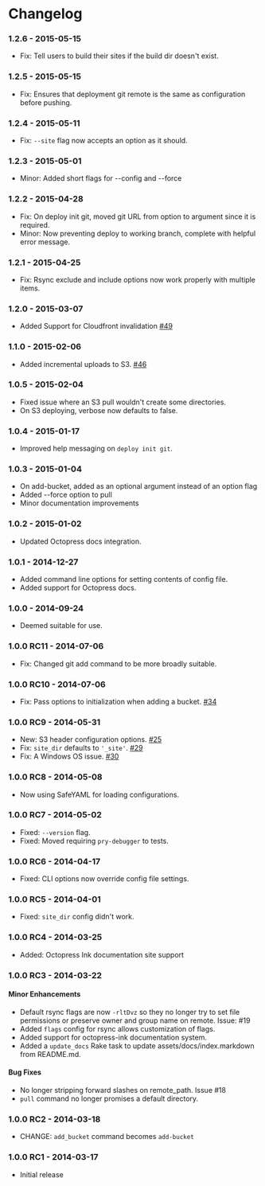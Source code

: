 # Changelog

### 1.2.6 - 2015-05-15
- Fix: Tell users to build their sites if the build dir doesn't exist.

### 1.2.5 - 2015-05-15
- Fix: Ensures that deployment git remote is the same as configuration before pushing.

### 1.2.4 - 2015-05-11
- Fix: `--site` flag now accepts an option as it should.

### 1.2.3 - 2015-05-01
- Minor: Added short flags for --config and --force

### 1.2.2 - 2015-04-28
- Fix: On deploy init git, moved git URL from option to argument since it is required.
- Minor: Now preventing deploy to working branch, complete with helpful error message.

### 1.2.1 - 2015-04-25 

- Fix: Rsync exclude and include options now work properly with multiple items.

### 1.2.0 - 2015-03-07 

- Added Support for Cloudfront invalidation [#49](https://github.com/octopress/deploy/pull/49)

### 1.1.0 - 2015-02-06

- Added incremental uploads to S3. [#46](https://github.com/octopress/deploy/pull/46)

### 1.0.5 - 2015-02-04

- Fixed issue where an S3 pull wouldn't create some directories.
- On S3 deploying, verbose now defaults to false.

### 1.0.4 - 2015-01-17

- Improved help messaging on `deploy init git`.

### 1.0.3 - 2015-01-04

- On add-bucket, added <NAME> as an optional argument instead of an option flag
- Added --force option to pull
- Minor documentation improvements

### 1.0.2 - 2015-01-02

- Updated Octopress docs integration.

### 1.0.1 - 2014-12-27
- Added command line options for setting contents of config file.
- Added support for Octopress docs.

### 1.0.0 - 2014-09-24
- Deemed suitable for use.

###  1.0.0 RC11 - 2014-07-06
- Fix: Changed git add command to be more broadly suitable.

###  1.0.0 RC10 - 2014-07-06
- Fix: Pass options to initialization when adding a bucket. [#34](https://github.com/octopress/deploy/pull/34)

###  1.0.0 RC9 - 2014-05-31

- New: S3 header configuration options. [#25](https://github.com/octopress/deploy/issues/25)
- Fix: `site_dir` defaults to `'_site'`. [#29](https://github.com/octopress/deploy/issues/29)
- Fix: A Windows OS issue. [#30](https://github.com/octopress/deploy/pull/30)

###  1.0.0 RC8 - 2014-05-08

- Now using SafeYAML for loading configurations.

###  1.0.0 RC7 - 2014-05-02

- Fixed: `--version` flag.
- Fixed: Moved requiring `pry-debugger` to tests.

### 1.0.0 RC6 - 2014-04-17

- Fixed: CLI options now override config file settings.

### 1.0.0 RC5 - 2014-04-01

- Fixed: `site_dir` config didn't work.


### 1.0.0 RC4 - 2014-03-25

- Added: Octopress Ink documentation site support

### 1.0.0 RC3 - 2014-03-22

#### Minor Enhancements
- Default rsync flags are now `-rltDvz` so they no
  longer try to set file permissions or preserve owner and
  group name on remote. Issue: #19
- Added `flags` config for rsync allows customization of flags.
- Added support for octopress-ink documentation system.
- Added a `update_docs` Rake task to update assets/docs/index.markdown from README.md.

#### Bug Fixes
- No longer stripping forward slashes on remote_path. Issue #18
- `pull` command no longer promises a default directory.


### 1.0.0 RC2 - 2014-03-18
- CHANGE: `add_bucket` command becomes `add-bucket` 

### 1.0.0 RC1 - 2014-03-17
- Initial release
